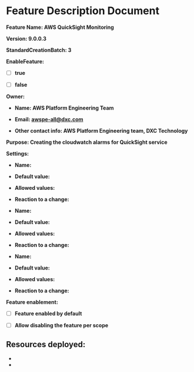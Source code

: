# Feature Description Document

**Feature Name: AWS QuickSight Monitoring**

**Version: 9.0.0.3**

**StandardCreationBatch: 3**

**EnableFeature:**

- [ ] **true**

- [ ] **false**

**Owner:**

- **Name: AWS Platform Engineering Team**

- **Email: awspe-all@dxc.com**

- **Other contact info: AWS Platform Engineering team, DXC Technology** 

**Purpose: Creating the cloudwatch alarms for QuickSight service** 

**Settings:**

  - **Name:**

  - **Default value:**

  - **Allowed values:**

  - **Reaction to a change:**


  - **Name:**

  - **Default value:**

  - **Allowed values:**

  - **Reaction to a change:**


  - **Name:**

  - **Default value:**

  - **Allowed values:**

  - **Reaction to a change:**

**Feature enablement:**

- [ ] **Feature enabled by default**

- [ ] **Allow disabling the feature per scope**

**Resources deployed:**
-
-
- 